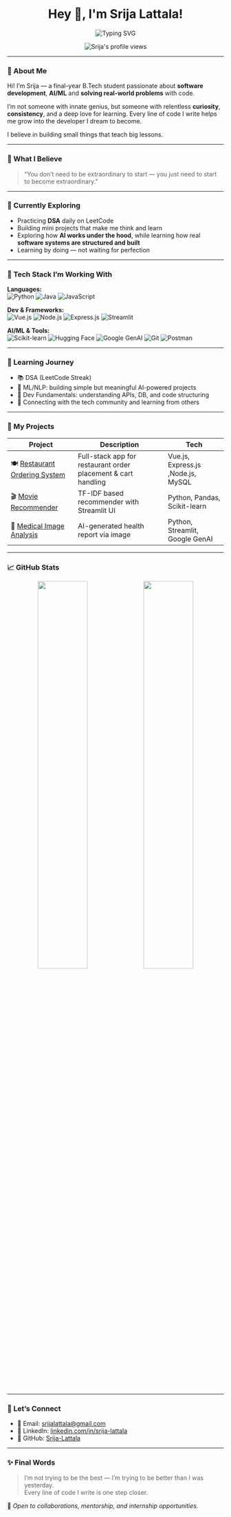 <!-- Main Header -->
<h1 align="center">Hey 👋, I'm Srija Lattala!</h1>

<!-- Sub Header with Typing Animation -->
<div align="center">
  <img src="https://readme-typing-svg.demolab.com?font=Fira+Code&pause=1000&color=F57F17&center=true&vCenter=true&width=440&lines=A+curious+mind+in+tech.;Learning+AI+%26+building+software.;Always+coding%2C+always+growing." alt="Typing SVG" />
</div>



<p align="center">
  <img src="https://komarev.com/ghpvc/?username=Srija-Lattala&label=Profile%20views&color=0e75b6&style=flat" alt="Srija's profile views" />
</p>

---

### 💫 About Me

Hi! I’m Srija — a final-year B.Tech student passionate about **software development**, **AI/ML** and **solving real-world problems** with code.

I’m not someone with innate genius, but someone with relentless **curiosity**, **consistency**, and a deep love for learning. Every line of code I write helps me grow into the developer I dream to become.

I believe in building small things that teach big lessons.

---

### 🌻 What I Believe
> “You don’t need to be extraordinary to start — you just need to start to become extraordinary.”

---

### 🔭 Currently Exploring
- Practicing **DSA** daily on LeetCode
- Building mini projects that make me think and learn
- Exploring how **AI works under the hood**, while learning how real **software systems are structured and built**
- Learning by doing — not waiting for perfection
  
---

### 🧠 Tech Stack I’m Working With

<!-- Languages -->
**Languages:**  
![Python](https://img.shields.io/badge/Python-3776AB?style=flat&logo=python&logoColor=white)
![Java](https://img.shields.io/badge/Java-ED8B00?style=flat&logo=openjdk&logoColor=white)
![JavaScript](https://img.shields.io/badge/JavaScript-F7DF1E?style=flat&logo=javascript&logoColor=black)

<!-- Dev Tools -->
**Dev & Frameworks:**  
![Vue.js](https://img.shields.io/badge/Vue.js-35495E?style=flat&logo=vue.js&logoColor=4FC08D)
![Node.js](https://img.shields.io/badge/Node.js-339933?style=flat&logo=node.js&logoColor=white)
![Express.js](https://img.shields.io/badge/Express.js-000000?style=flat&logo=express&logoColor=white)
![Streamlit](https://img.shields.io/badge/Streamlit-FF4B4B?style=flat&logo=streamlit&logoColor=white)

<!-- Tools & AI -->
**AI/ML & Tools:**  
![Scikit-learn](https://img.shields.io/badge/Scikit--learn-F7931E?style=flat&logo=scikit-learn&logoColor=white)
![Hugging Face](https://img.shields.io/badge/HuggingFace-FFD21F?style=flat&logo=huggingface&logoColor=black)
![Google GenAI](https://img.shields.io/badge/Google_GenAI-4285F4?style=flat&logo=google&logoColor=white)
![Git](https://img.shields.io/badge/Git-F05032?style=flat&logo=git&logoColor=white)
![Postman](https://img.shields.io/badge/Postman-FF6C37?style=flat&logo=postman&logoColor=white)

---

### 🌱 Learning Journey
- 📚 DSA (LeetCode Streak)
- 🧠 ML/NLP: building simple but meaningful AI-powered projects
- 🔧 Dev Fundamentals: understanding APIs, DB, and code structuring
- 🤝 Connecting with the tech community and learning from others

---

### 📌 My Projects

| Project | Description | Tech |
|--------|-------------|------|
| 🍽️ [Restaurant Ordering System](https://github.com/Srija-Lattala/restaurant-ordering-system) | Full-stack app for restaurant order placement & cart handling | Vue.js, Express.js ,Node.js, MySQL |
| 🎬 [Movie Recommender](https://github.com/Srija-Lattala/Movie_Recommendation_System) | TF-IDF based recommender with Streamlit UI | Python, Pandas, Scikit-learn |
| 🧠 [Medical Image Analysis](https://github.com/Srija-Lattala/medical-image-analysis) | AI-generated health report via image | Python, Streamlit, Google GenAI |

---

### 📈 GitHub Stats

<p align="center">
  <img width="48%" src="https://github-readme-stats.vercel.app/api?username=Srija-Lattala&show_icons=true&theme=tokyonight" />
  <img width="48%" src="https://github-readme-streak-stats.herokuapp.com/?user=Srija-Lattala&theme=tokyonight" />
</p>

---

### 🤝 Let’s Connect

- 📧 Email: [srijalattala@gmail.com](mailto:srijalattala@gmail.com)
- 💼 LinkedIn: [linkedin.com/in/srija-lattala](https://www.linkedin.com/in/srija-lattala)
- 🐙 GitHub: [Srija-Lattala](https://github.com/Srija-Lattala)

---

### ✨ Final Words

> I’m not trying to be the best — I’m trying to be better than I was yesterday.  
> Every line of code I write is one step closer.

🌟 *Open to collaborations, mentorship, and internship opportunities.*  
